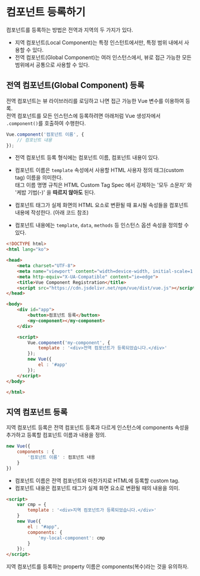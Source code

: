 # 컴포넌트 등록하기
컴포넌트를 등록하는 방법은 전역과 지역의 두 가지가 있다.
* 지역 컴포넌트(Local Component)는 특정 인스턴트에서만, 특정 범위 내에서 사용할 수 있다.
* 전역 컴포넌트(Global Component)는 여러 인스턴스에서, 뷰로 접근 가능한 모든 범위에서 공통으로 사용할 수 있다.


## 전역 컴포넌트(Global Component) 등록
전역 컴포넌트는 뷰 라이브러리를 로딩하고 나면 접근 가능한 Vue 변수를 이용하여 등록.  
전역 컴포넌트를 모든 인스턴스에 등록하려면 아래처럼 Vue 생성자에서 `.component()`를 호출하여 수행한다.
~~~javascript
Vue.component('컴포넌트 이름', {
	// 컴포넌트 내용
});
~~~

* 전역 컴포넌트 등록 형식에는 컴포넌트 이름, 컴포넌트 내용이 있다.
* 컴포넌트 이름은 `template` 속성에서 사용할 HTML 사용자 정의 태그(custom tag) 이름을 의미한다.  
태그 이름 명명 규칙은 HTML Custom Tag Spec 에서 강제하는 '모두 소문자' 와 '케밥 기법(-)' 을 **따르지 않아도** 된다.

* 컴포넌트 태그가 실제 화면의 HTML 요소로 변환될 때 표시될 속성들을 컴포넌트 내용에 작성한다. (아래 코드 참조)
* 컴포넌트 내용에는 `template`, `data`, `methods` 등 인스턴스 옵션 속성을 정의할 수 있다.

~~~html
<!DOCTYPE html>
<html lang="ko">

<head>
	<meta charset="UTF-8">
	<meta name="viewport" content="width=device-width, initial-scale=1.0">
	<meta http-equiv="X-UA-Compatible" content="ie=edge">
	<title>Vue Component Registration</title>
	<script src="https://cdn.jsdelivr.net/npm/vue/dist/vue.js"></script>
</head>

<body>
	<div id="app">
		<button>컴포넌트 등록</button>
		<my-component></my-component>
	</div>

	<script>
		Vue.component('my-component', {
			template : '<div>전역 컴포넌트가 등록되었습니다.</div>'
		});
		new Vue({
			el : '#app'
		});
	</script>
</body>

</html>
~~~

## 지역 컴포넌트 등록
지역 컴포넌트 등록은 전역 컴포넌트 등록과 다르게 인스턴스에 components 속성을 추가하고 등록할 컴포넌트 이름과 내용을 정의.
~~~javascript
new Vue({
	components : {
		'컴포넌트 이름' : 컴포넌트 내용
	}
})
~~~
* 컴포넌트 이름은 전역 컴포넌트와 마찬가지로 HTML에 등록할 custom tag.
* 컴포넌트 내용은 컴포넌트 태그가 실제 화면 요소로 변환될 때의 내용을 의미.

~~~html
<script>
	var cmp = {
		template : '<div>지역 컴포넌트가 등록되었습니다.</div>'
	}
	new Vue({
		el : "#app",
		components: {
			'my-local-component': cmp
		}
	});
</script>
~~~
지역 컴포넌트를 등록하는 property 이름은 components(복수)라는 것을 유의하자.
